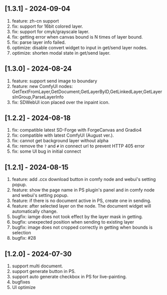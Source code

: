 ## [1.3.1] - 2024-09-04
1. feature: zh-cn support
2. fix: support for 16bit colored layer.
2. fix: support for cmyk/grayscale layer.
2. fix: getting error when canvas bound is N times of layer bound.
3. fix: parse layer info failed.
4. optimize: disable convert widget to input in get/send layer nodes.
5. optimize: shorten modal state in get/send layer.

## [1.3.0] - 2024-08-24
1. feature: support send image to boundary
2. feature: new ComfyUI nodes: GetTextFromLayer,GetDocument,GetLayerByID,GetLinkedLayer,GetLayersInGroup,ParseLayerInfo
2. fix: SDWebUI icon placed over the inpaint icon.

## [1.2.2] - 2024-08-18
1. fix: compatible latest SD-Forge with ForgeCanvas and Gradio4
2. fix: compatible with latest ComfyUI (August ver.).
3. fix: cannot get background layer without alpha
4. fix: remove the `?` and `#` in connect url to prevent HTTP 405 error
5. fix: some UI bug in initial connect

## [1.2.1] - 2024-08-15
1. feature: add .ccx download button in comfy node and webui's setting popup.
2. feature: show the page name in PS plugin's panel and in comfy node and webui's setting popup.
3. feature: if there is no document active in PS, create one in sending.
4. feature: after selected layer on the node. The document widget will automatically change.
5. bugfix: iamge does not took effect by the layer mask in getting.
6. bugfix: unexpected position when sending to existing layer
7. bugfix: image does not cropped correctly in getting when bounds is selection
8. bugfix: #28


## [1.2.0] - 2024-07-30
1. support multi document.
2. support generate button in PS.
3. support auto generate checkbox in PS for live-painting.
4. bugfixes
5. UI optimize
